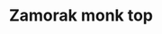 ---
layout: item
title: Zamorak monk top
item-id: 1035
datatable: true
id: 1035
name: "Zamorak monk top"
members: false
lowalch: 16
highalch: 24
examine: "A robe worn by worshippers of Zamorak."
monsters:
  - id: 527
    name: "Monk of Zamorak"
    members: false
    combat_level: 22
    wiki_url: "https://oldschool.runescape.wiki/w/Monk_of_Zamorak#Level_22"
    drops:
      - quantity: "1"
        rarity: 0.05
    image: "https://oldschool.runescape.wiki/images/thumb/0/08/Monk_of_Zamorak_%28level_17%29.png/130px-Monk_of_Zamorak_%28level_17%29.png?140e4"
  - id: 528
    name: "Monk of Zamorak"
    members: false
    combat_level: 17
    wiki_url: "https://oldschool.runescape.wiki/w/Monk_of_Zamorak#Level_17"
    drops:
      - quantity: "1"
        rarity: 0.05
    image: "https://oldschool.runescape.wiki/images/thumb/0/08/Monk_of_Zamorak_%28level_17%29.png/130px-Monk_of_Zamorak_%28level_17%29.png?140e4"
  - id: 529
    name: "Monk of Zamorak"
    members: false
    combat_level: 45
    wiki_url: "https://oldschool.runescape.wiki/w/Monk_of_Zamorak#Level_45"
    drops:
      - quantity: "1"
        rarity: 0.05
    image: "https://oldschool.runescape.wiki/images/thumb/0/08/Monk_of_Zamorak_%28level_17%29.png/130px-Monk_of_Zamorak_%28level_17%29.png?140e4"
  - id: 1025
    name: "Necromancer"
    members: true
    combat_level: 26
    wiki_url: "https://oldschool.runescape.wiki/w/Necromancer"
    drops:
      - quantity: "1"
        rarity: 0.0234375
    image: "https://oldschool.runescape.wiki/images/thumb/5/5d/Necromancer.png/120px-Necromancer.png?45db4"
  - id: 2954
    name: "Zamorak wizard"
    members: true
    combat_level: 65
    wiki_url: "https://oldschool.runescape.wiki/w/Zamorak_wizard"
    drops:
      - quantity: "1"
        rarity: 0.0234375
    image: "https://oldschool.runescape.wiki/images/thumb/b/bb/Zamorak_wizard.png/130px-Zamorak_wizard.png?f2738"
  - id: 3486
    name: "Monk of Zamorak"
    members: false
    combat_level: 30
    wiki_url: "https://oldschool.runescape.wiki/w/Monk_of_Zamorak#Level_30"
    drops:
      - quantity: "1"
        rarity: 0.05
    image: "https://oldschool.runescape.wiki/images/thumb/0/08/Monk_of_Zamorak_%28level_17%29.png/130px-Monk_of_Zamorak_%28level_17%29.png?140e4"
  - id: 6607
    name: "Elder Chaos druid"
    members: true
    combat_level: 129
    wiki_url: "https://oldschool.runescape.wiki/w/Elder_Chaos_druid"
    drops:
      - quantity: "1"
        rarity: 0.0028188865398167725
    image: "https://oldschool.runescape.wiki/images/thumb/9/9c/Elder_Chaos_druid.png/150px-Elder_Chaos_druid.png?559f2"
  - id: 6619
    name: "Chaos Fanatic"
    members: true
    combat_level: 202
    wiki_url: "https://oldschool.runescape.wiki/w/Chaos_Fanatic"
    drops:
      - quantity: "1"
        rarity: 0.03125
    image: "https://oldschool.runescape.wiki/images/d/d8/Chaos_Fanatic.png?8871d"
  - id: 8698
    name: "Monk of Zamorak"
    members: false
    combat_level: 23
    wiki_url: "https://oldschool.runescape.wiki/w/Monk_of_Zamorak#Level_23"
    drops:
      - quantity: "1"
        rarity: 0.05
    image: "https://oldschool.runescape.wiki/images/thumb/0/08/Monk_of_Zamorak_%28level_17%29.png/130px-Monk_of_Zamorak_%28level_17%29.png?140e4"
  - id: 8997
    name: "Disciple of Iban"
    members: true
    combat_level: 13
    wiki_url: "https://oldschool.runescape.wiki/w/Disciple_of_Iban"
    drops:
      - quantity: "1"
        rarity: 1
    image: "https://oldschool.runescape.wiki/images/thumb/a/af/Disciple_of_Iban.png/150px-Disciple_of_Iban.png?e3d2e"
---